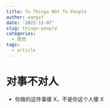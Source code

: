 ```yaml
---
title: To Things Not To People
author: wangzf
date: '2022-11-07'
slug: things-people
categories:
  - 感悟
tags:
  - article
---
```


# 对事不对人

* 你做的这件事傻 X，不是你这个人傻 X


